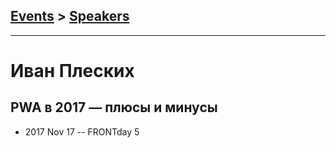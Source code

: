 ## [Events](../README.md) > [Speakers](../speakers.md)
---

# Иван Плеских

## PWA в 2017 — плюсы и минусы
- 2017 Nov 17 -- FRONTday 5    
